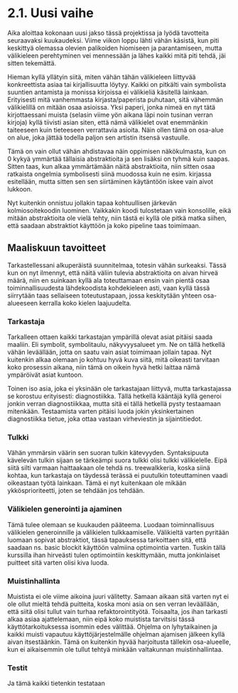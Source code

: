 # 2.1. Uusi vaihe 

Aika aloittaa kokonaan uusi jakso tässä projektissa ja lyödä tavotteita seuraavaksi kuukaudeksi.
Viime viikon loppu lähti vähän käsistä, kun piti keskittyä olemassa olevien palikoiden 
hiomiseen ja parantamiseen, mutta välikieleen perehtyminen vei mennessään ja lähes kaikki mitä 
piti tehdä, jäi sitten tekemättä.

Hieman kyllä yllätyin siitä, miten vähän tähän välikieleen liittyvää konkreettista asiaa tai
kirjallisuutta löytyy. Kaikki on pitkälti vain symbolista suuntien antamista ja monissa
kirjoissa ei välikieliä käsitellä lainkaan. Erityisesti mitä vanhemmasta kirjasta/paperista
puhutaan, sitä vähemmän välikielillä on mitään osaa asioissa. Yksi paperi, jonka nimeä en nyt
tätä kirjottaessani muista (selasin viime yön aikana läpi noin tusinan verran kirjoja) kyllä
tiivisti asian siten, että nämä välikielet ovat enemmänkin taiteeseen kuin tieteeseen
verrattavia asioita. Näin ollen tämä on osa-alue on alue, joka jättää todella paljon sen
artistin itsensä vastuulle. 

Tämä on vain ollut vähän ahdistavaa näin oppimisen näkökulmasta, kun on 0 kykyä ymmärtää
tällaisia abstraktioita ja sen lisäksi on tyhmä kuin saapas. Sitten taas, kun alkaa
ymmärtämään näitä abstraktioita, niin sitten osaa ratkaista ongelmia symbolisesti siinä
muodossa kuin ne esim. kirjassa esitellään, mutta sitten sen sen siirtäminen käytäntöön
iskee vain aivot lukkoon.

Nyt kuitenkin onnistuu jollakin tapaa kohtuullisen järkevän kolmiosoitekoodin luominen.
Vaikkakin koodi tulostetaan vain konsolille, eikä mitään abstraktioita ole vielä tehty,
niin tästä ei kyllä ole pitkä matka siihen, että saadaan abstraktiot käyttöön ja koko
pipeline taas toimimaan.


## Maaliskuun tavoitteet

Tarkastellessani alkuperäistä suunnitelmaa, totesin vähän surkeaksi. Tässä kun on nyt
ilmennyt, että näitä väliin tulevia abstraktioita on aivan hirveä määrä, niin en suinkaan
kyllä ala toteuttamaan ensin vain pientä osaa toiminnallisuudesta lähdekoodista 
kohdekieleen asti, vaan kyllä tässä siirrytään taas sellaiseen toteutustapaan, jossa
keskitytään yhteen osa-alueeseen kerralla koko kielen laajuudelta.

### Tarkastaja

Tarkalleen ottaen kaikki tarkastajan ympärillä olevat asiat pitäisi saada maaliin. Eli
symbolit, symbolitaulu, näkyvyysalueet ym. Ne on tällä hetkellä vähän leväällään, jotta
on saatu vain asiat toimimaan jollain tapaa. Nyt kuitenkin alkaa olemaan jo kohtuu hyvä
kuva siitä, mitä oikeasti tarvitaan koko prosessin aikana, niin tämä on oikein hyvä hetki
laittaa nämä ympäröivät asiat kuntoon.

Toinen iso asia, joka ei yksinään ole tarkastajaan liittyvä, mutta tarkastajassa se
korostuu erityisesti: diagnostiikka. Tällä hetkellä kääntäjä kyllä generoi jonkin verran
diagnostiikkaa, mutta sitä ei tällä hetkellä pysty testaamaan mitenkään. Testaamista varten
pitäisi luoda jokin yksinkertainen diagnostiikka tietue, joka ottaa vastaan virheviestin
ja sijaintitiedot.

### Tulkki

Vähän ymmärsin väärin sen suoran tulkin kätevyyden. Syntaksipuuta kävelevän tulkin sijaan
se tärkeämpi suora tulkki olisi tulkki välikielelle. Eipä siitä silti varmaan haittaakaan
ole tehdä ns. treewalkkeria, koska siinä kohtaa, kun tarkastaja on täydessä terässä ei
puutulkin toteuttaminen vaadi oikeastaan työtä lainkaan. Tämä ei nyt kuitenkaan ole mikään
ykkösprioriteetti, joten se tehdään jos tehdään.

### Välikielen generointi ja ajaminen

Tämä tulee olemaan se kuukauden pääteema. Luodaan toiminnallisuus välikielen generoinnille
ja välikielen tulkkaamiselle. Välikieltä varten pyritään luomaan sopivat abstraktiot,
tässä tapauksessa tarkoittaen sitä, että saadaan ns. basic blockit käyttöön valmiina
optimointia varten. Tuskin tällä kurssilla ihan hirveästi tulen optimointiin keskittymään,
mutta jonkinlaiset puitteet sitä varten olisi kiva luoda.

### Muistinhallinta

Muistista ei ole viime aikoina juuri välitetty. Samaan aikaan sitä varten nyt ei ole ollut
mieltä tehdä puitteita, koska moni asia on sen verran leväällään, että siitä olisi tullut
vain turhaa refaktorointityötä. Toisaalta, jos ihan tarkasti alkaa asiaa ajattelemaan,
niin eipä koko muistista tarvitsisi tässä käyttötarkoituksessa isommin edes välittää.
Ohjelma on lyhytaikainen ja kaikki muisti vapautuu käyttöjärjestelmälle ohjelman ajamisen
jälkeen kyllä aivan itsestäänkin. Tämä on kuitenkin hyvää harjoitusta tällekin osa-alueelle,
kun ei aikaisemmin ole tullut tehtyä minkään valtakunnan muistinhallintaa.

### Testit

Ja tämä kaikki tietenkin testataan
